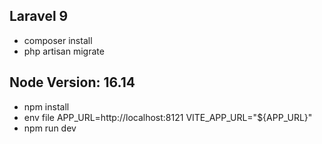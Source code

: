 ## Laravel 9
- composer install
- php artisan migrate

## Node Version: 16.14
- npm install
- env file 
    APP_URL=http://localhost:8121
    VITE_APP_URL="${APP_URL}"
- npm run dev

